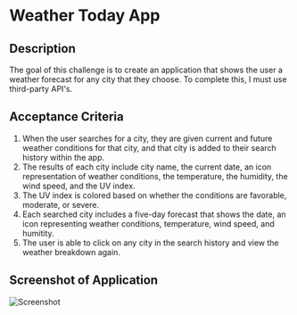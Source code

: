 # Weather Today App
## Description
The goal of this challenge is to create an application that shows the user a weather forecast for any city that they choose. To complete this, I must use third-party API's.

## Acceptance Criteria
1. When the user searches for a city, they are given current and future weather conditions for that city, and that city is added to their search history within the app.
2. The results of each city include city name, the current date, an icon representation of weather conditions, the temperature, the humidity,  the wind speed, and the UV index.
3. The UV index is colored based on whether the conditions are favorable, moderate, or severe.
4. Each searched city includes a five-day forecast that shows the date, an icon representing weather conditions, temperature, wind speed, and humitity.
5. The user is able to click on any city in the search history and view the weather breakdown again.

## Screenshot of Application
![Screenshot]()

